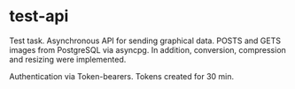 # test-api
Test task. Asynchronous API for sending graphical data.
POSTS and GETS images from PostgreSQL via asyncpg.
In addition, conversion, compression and resizing were implemented.

Authentication via Token-bearers. Tokens created for 30 min.
